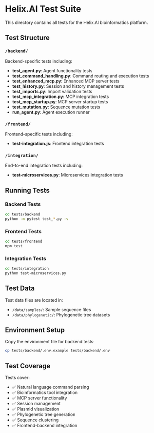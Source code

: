 # Helix.AI Test Suite

This directory contains all tests for the Helix.AI bioinformatics platform.

## Test Structure

### `/backend/`
Backend-specific tests including:
- **test_agent.py**: Agent functionality tests
- **test_command_handling.py**: Command routing and execution tests
- **test_enhanced_mcp.py**: Enhanced MCP server tests
- **test_history.py**: Session and history management tests
- **test_imports.py**: Import validation tests
- **test_mcp_integration.py**: MCP integration tests
- **test_mcp_startup.py**: MCP server startup tests
- **test_mutation.py**: Sequence mutation tests
- **run_agent.py**: Agent execution runner

### `/frontend/`
Frontend-specific tests including:
- **test-integration.js**: Frontend integration tests

### `/integration/`
End-to-end integration tests including:
- **test-microservices.py**: Microservices integration tests

## Running Tests

### Backend Tests
```bash
cd tests/backend
python -m pytest test_*.py -v
```

### Frontend Tests
```bash
cd tests/frontend
npm test
```

### Integration Tests
```bash
cd tests/integration
python test-microservices.py
```

## Test Data

Test data files are located in:
- `/data/samples/`: Sample sequence files
- `/data/phylogenetic/`: Phylogenetic tree datasets

## Environment Setup

Copy the environment file for backend tests:
```bash
cp tests/backend/.env.example tests/backend/.env
```

## Test Coverage

Tests cover:
- ✅ Natural language command parsing
- ✅ Bioinformatics tool integration
- ✅ MCP server functionality
- ✅ Session management
- ✅ Plasmid visualization
- ✅ Phylogenetic tree generation
- ✅ Sequence clustering
- ✅ Frontend-backend integration 